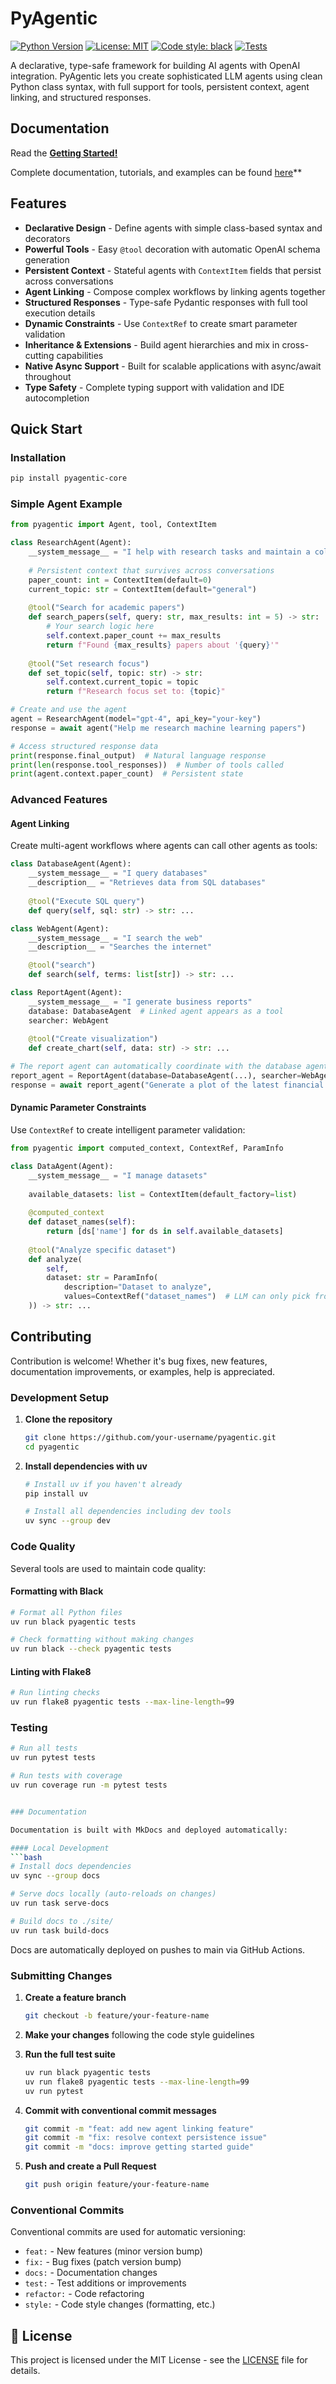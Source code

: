 # PyAgentic

[![Python Version](https://img.shields.io/badge/python-3.13%2B-blue.svg)](https://www.python.org/downloads/)
[![License: MIT](https://img.shields.io/badge/License-MIT-yellow.svg)](https://opensource.org/licenses/MIT)
[![Code style: black](https://img.shields.io/badge/code%20style-black-000000.svg)](https://github.com/psf/black)
[![Tests](https://github.com/rmikulec/pyagentic/workflows/Tests/badge.svg?branch=main)](https://github.com/rmikulec/pyAgentic/actions/workflows/testing.yml?query=branch%3Amain)

A declarative, type-safe framework for building AI agents with OpenAI integration. PyAgentic lets you create sophisticated LLM agents using clean Python class syntax, with full support for tools, persistent context, agent linking, and structured responses.

## Documentation

Read the **[Getting Started!](https://rmikulec.github.io/pyAgentic/getting-started/)**

Complete documentation, tutorials, and examples can be found [here](https://rmikulec.github.io/pyagentic)**

## Features

- **Declarative Design** - Define agents with simple class-based syntax and decorators
- **Powerful Tools** - Easy `@tool` decoration with automatic OpenAI schema generation
- **Persistent Context** - Stateful agents with `ContextItem` fields that persist across conversations
- **Agent Linking** - Compose complex workflows by linking agents together
- **Structured Responses** - Type-safe Pydantic responses with full tool execution details
- **Dynamic Constraints** - Use `ContextRef` to create smart parameter validation
- **Inheritance & Extensions** - Build agent hierarchies and mix in cross-cutting capabilities
- **Native Async Support** - Built for scalable applications with async/await throughout
- **Type Safety** - Complete typing support with validation and IDE autocompletion

## Quick Start

### Installation

```bash
pip install pyagentic-core
```

### Simple Agent Example

```python
from pyagentic import Agent, tool, ContextItem

class ResearchAgent(Agent):
    __system_message__ = "I help with research tasks and maintain a collection of papers"
    
    # Persistent context that survives across conversations
    paper_count: int = ContextItem(default=0)
    current_topic: str = ContextItem(default="general")
    
    @tool("Search for academic papers")
    def search_papers(self, query: str, max_results: int = 5) -> str:
        # Your search logic here
        self.context.paper_count += max_results
        return f"Found {max_results} papers about '{query}'"
    
    @tool("Set research focus")
    def set_topic(self, topic: str) -> str:
        self.context.current_topic = topic
        return f"Research focus set to: {topic}"

# Create and use the agent
agent = ResearchAgent(model="gpt-4", api_key="your-key")
response = await agent("Help me research machine learning papers")

# Access structured response data
print(response.final_output)  # Natural language response
print(len(response.tool_responses))  # Number of tools called
print(agent.context.paper_count)  # Persistent state
```

### Advanced Features

#### Agent Linking
Create multi-agent workflows where agents can call other agents as tools:

```python
class DatabaseAgent(Agent):
    __system_message__ = "I query databases"
    __description__ = "Retrieves data from SQL databases"
    
    @tool("Execute SQL query")
    def query(self, sql: str) -> str: ...

class WebAgent(Agent):
    __system_message__ = "I search the web"
    __description__ = "Searches the internet"

    @tool("search")
    def search(self, terms: list[str]) -> str: ...

class ReportAgent(Agent):
    __system_message__ = "I generate business reports"
    database: DatabaseAgent  # Linked agent appears as a tool
    searcher: WebAgent
    
    @tool("Create visualization")
    def create_chart(self, data: str) -> str: ...

# The report agent can automatically coordinate with the database agent
report_agent = ReportAgent(database=DatabaseAgent(...), searcher=WebAgent(...))
response = await report_agent("Generate a plot of the latest financial data")
```

#### Dynamic Parameter Constraints
Use `ContextRef` to create intelligent parameter validation:

```python
from pyagentic import computed_context, ContextRef, ParamInfo

class DataAgent(Agent):
    __system_message__ = "I manage datasets"
    
    available_datasets: list = ContextItem(default_factory=list)
    
    @computed_context
    def dataset_names(self):
        return [ds['name'] for ds in self.available_datasets]
    
    @tool("Analyze specific dataset")
    def analyze(
        self, 
        dataset: str = ParamInfo(
            description="Dataset to analyze",
            values=ContextRef("dataset_names")  # LLM can only pick from available datasets
    )) -> str: ...
```

## Contributing

Contribution is welcome! Whether it's bug fixes, new features, documentation improvements, or examples, help is appreciated.

### Development Setup

1. **Clone the repository**
   ```bash
   git clone https://github.com/your-username/pyagentic.git
   cd pyagentic
   ```

2. **Install dependencies with uv**
   ```bash
   # Install uv if you haven't already
   pip install uv
   
   # Install all dependencies including dev tools
   uv sync --group dev
   ```

### Code Quality

Several tools are used to maintain code quality:

#### Formatting with Black
```bash
# Format all Python files
uv run black pyagentic tests

# Check formatting without making changes
uv run black --check pyagentic tests
```

#### Linting with Flake8
```bash
# Run linting checks
uv run flake8 pyagentic tests --max-line-length=99
```


### Testing

```bash
# Run all tests
uv run pytest tests

# Run tests with coverage
uv run coverage run -m pytest tests


### Documentation

Documentation is built with MkDocs and deployed automatically:

#### Local Development
```bash
# Install docs dependencies
uv sync --group docs

# Serve docs locally (auto-reloads on changes)
uv run task serve-docs

# Build docs to ./site/
uv run task build-docs
```

Docs are automatically deployed on pushes to main via GitHub Actions.

### Submitting Changes

1. **Create a feature branch**
   ```bash
   git checkout -b feature/your-feature-name
   ```

2. **Make your changes** following the code style guidelines

3. **Run the full test suite**
   ```bash
   uv run black pyagentic tests
   uv run flake8 pyagentic tests --max-line-length=99
   uv run pytest
   ```

4. **Commit with conventional commit messages**
   ```bash
   git commit -m "feat: add new agent linking feature"
   git commit -m "fix: resolve context persistence issue"
   git commit -m "docs: improve getting started guide"
   ```

5. **Push and create a Pull Request**
   ```bash
   git push origin feature/your-feature-name
   ```

### Conventional Commits

Conventional commits are used for automatic versioning:

- `feat:` - New features (minor version bump)
- `fix:` - Bug fixes (patch version bump)
- `docs:` - Documentation changes
- `test:` - Test additions or improvements
- `refactor:` - Code refactoring
- `style:` - Code style changes (formatting, etc.)


## 📄 License

This project is licensed under the MIT License - see the [LICENSE](LICENSE) file for details.
